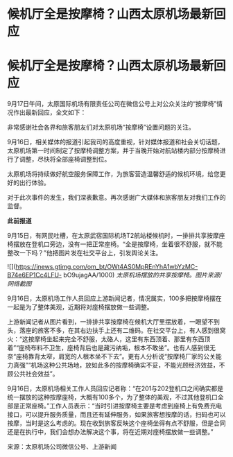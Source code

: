 # 候机厅全是按摩椅？山西太原机场最新回应

# 候机厅全是按摩椅？山西太原机场最新回应

9月17日午间，太原国际机场有限责任公司在微信公号上对公众关注的“按摩椅”情况作出最新回应，全文如下：

非常感谢社会各界和旅客朋友们对太原机场“按摩椅”设置问题的关注。

9月16日，相关媒体的报道引起我司的高度重视，针对媒体报道和社会关切话题，太原机场第一时间制定了按摩椅调整方案，并于当晚开始对航站楼内部分按摩椅进行了调整，尽快将全部座椅调整到位。

太原机场将持续做好航空服务保障工作，为旅客营造温馨舒适的候机环境，给您更好的出行体验。

对于此次事件的发生，我们深表歉意。再次感谢广大媒体和旅客朋友对我们工作的监督。

**此前报道**

9月15日，有网民吐槽，在太原武宿国际机场T2航站楼候机时，一排排共享按摩座椅摆放在登机口旁边，没有一把正常座椅。“全是按摩椅，坐着很不舒服，就不能整改一下吗？”他把图片发在社交平台上，引发舆论关注。

![](https://inews.gtimg.com/om_bt/OWt4AS0MpREnYhA1wbYzMC-B74e6EP1Cc4LFU-
bO9ujagAA/1000) _太原机场摆放的共享按摩椅。图片来源/网络截图_

9月16日，太原机场工作人员回应上游新闻记者，情况属实，100多把按摩椅摆在一起是为了整体美观，近期将对座椅摆放做一些调整。

上游新闻记者从图片看到，一排排共享按摩椅在候机大厅里摆放着，一眼望不到头，落座的旅客不多，在其右边扶手上还有二维码。在社交平台上，有人感到很窝火：“这按摩椅坐起来完全不舒服，太硌人，这里有东西顶着、那里有东西顶着”“座椅布料不卫生，座椅背后也是藏污纳垢，根本不敢坐”。也有人感到很无奈“座椅靠背太窄，肩宽的人根本坐不下去”。更有人分析说“按摩椅厂家的公关能力真强”“机场这种公共场地，放如此多的按摩椅确实不妥，不能光顾经济效益，不顾公共社会效益”。

9月16日，太原机场相关工作人员回应记者称：“在201与202登机口之间确实都是统一摆放的这种按摩座椅，大概有100多个，为了整体的美观，不过其他登机口全部是正常座椅。”工作人员表示：“当时引进按摩椅主要是考虑到座椅上有免费充电接口，可以提升服务质量，而且还有延伸服务，如果旅客想按摩的话，扫码也可以按摩，当时是这么考虑的。现在收到旅客反映这个座椅坐得有点不舒服，但是合同还是在执行中，我们会想办法解决这个事，将在近期对座椅摆放做一些调整。”

来源：太原机场公司微信公号、上游新闻

